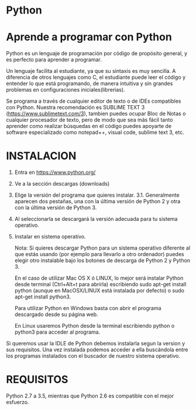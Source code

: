 # Python
# Aprende a programar con Python

Python es un lenguaje de programación por código de propósito general, y es perfecto para aprender a programar.

Un lenguaje facilita al estudiante, ya que su sintaxis es muy sencilla. A diferencia de otros lenguajes como C, el estudiante puede leer el código y entender lo que está programando, de manera intuitiva y sin grandes problemas en configuraciones iniciales(librerias).

Se programa a través de cualquier editor de texto o de IDEs compatibles con Python. Nuestra recomendación es SUBLIME TEXT 3 (https://www.sublimetext.com/3), tambien puedes ocupar Bloc de Notas o cualquier procesador de texto, pero de modo que sea más fácil tanto aprender como realizar búsquedas en el código puedes apoyarte de software especializado como notepad++, visual code, sublime text 3, etc.

# INSTALACION
1. Entra en https://www.python.org/ 
2. Ve a la sección descargas (downloads)
3. Elige la versión del programa que quieres instalar. 
  3.1. Generalmente aparecen dos pestañas, una con la última versión de Python 2 y otra con la última versión de Python 3.
4. Al seleccionarla se descargará la versión adecuada para tu sistema operativo.
5. Instalar en sistema operativo.

    Nota: Si quieres descargar Python para un sistema operativo diferente al que estás usando (por ejemplo para llevarlo a otro ordenador) puedes elegir otro instalable bajo los botones de descarga de Python 2 y Python 3.

    En el caso de utilizar Mac OS X ó LINUX, lo mejor será instalar Python desde terminal (Ctrl+Alt+t para abrirla) escribiendo sudo apt-get install python (aunque en MacOSX/LINUX está instalada por defecto) o sudo apt-get install python3. 

    Para utilizar Python en Windows basta con abrir el programa descargado desde su página web.

    En Linux usaremos Python desde la terminal escribiendo python o python3 para acceder al programa. 

Si queremos usar la IDLE de Python debemos instalarla segun la version y sus requisitos. Una vez instalada podemos acceder a ella buscándola entre los programas instalados con el buscador de nuestro sistema operativo.

# REQUISITOS

Python 2.7 a 3.5, mientras que Python 2.6 es compatible con el mejor esfuerzo.
